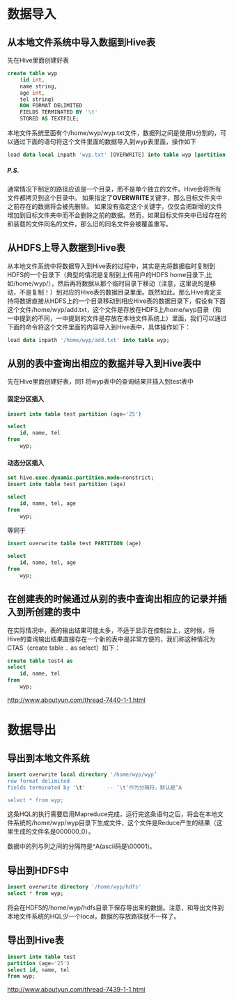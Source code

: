 # 数据导入

## 从本地文件系统中导入数据到Hive表
先在Hive里面创建好表
```sql
create table wyp
    (id int,
    name string,
    age int,
    tel string)
    ROW FORMAT DELIMITED
    FIELDS TERMINATED BY '\t'
    STORED AS TEXTFILE;
```

本地文件系统里面有个/home/wyp/wyp.txt文件，数据列之间是使用\t分割的，可以通过下面的语句将这个文件里面的数据导入到wyp表里面，操作如下

```sql
load data local inpath 'wyp.txt' [OVERWRITE] into table wyp [partition(date=20210601)];
```

##### P.S.
通常情况下制定的路径应该是一个目录，而不是单个独立的文件。Hive会将所有文件都拷贝到这个目录中。
如果指定了**OVERWRITE**关键字，那么目标文件夹中之前存在的数据将会被先删除。
如果没有指定这个关键字，仅仅会把新增的文件增加到目标文件夹中而不会删除之前的数据。然而，如果目标文件夹中已经存在的和装载的文件同名的文件，那么旧的同名文件会被覆盖重写。


## 从HDFS上导入数据到Hive表
从本地文件系统中将数据导入到Hive表的过程中，其实是先将数据临时复制到HDFS的一个目录下（典型的情况是复制到上传用户的HDFS home目录下,比如/home/wyp/），然后再将数据从那个临时目录下移动（注意，这里说的是移动，不是复制！）到对应的Hive表的数据目录里面。既然如此，那么Hive肯定支持将数据直接从HDFS上的一个目录移动到相应Hive表的数据目录下，假设有下面这个文件/home/wyp/add.txt，这个文件是存放在HDFS上/home/wyp目录（和一中提到的不同，一中提到的文件是存放在本地文件系统上）里面，我们可以通过下面的命令将这个文件里面的内容导入到Hive表中，具体操作如下：

```sql
load data inpath '/home/wyp/add.txt' into table wyp;
```

## 从别的表中查询出相应的数据并导入到Hive表中
先在Hive里面创建好表，同1
将wyp表中的查询结果并插入到test表中

#### 固定分区插入
```sql
insert into table test partition (age='25')

select 
	id, name, tel
from 
	wyp;
```

#### 动态分区插入
```sql
set hive.exec.dynamic.partition.mode=nonstrict;
insert into table test partition (age)

select 
	id, name, tel, age
from 
	wyp;
```
等同于
```sql
insert overwrite table test PARTITION (age)

select 
	id, name, tel, age
from 
	wyp;
```


## 在创建表的时候通过从别的表中查询出相应的记录并插入到所创建的表中
在实际情况中，表的输出结果可能太多，不适于显示在控制台上，这时候，将Hive的查询输出结果直接存在一个新的表中是非常方便的，我们称这种情况为CTAS（create table .. as select）如下：
```sql
create table test4 as
select 
	id, name, tel
from 
	wyp;
```

http://www.aboutyun.com/thread-7440-1-1.html



# 数据导出

## 导出到本地文件系统
```sql
insert overwrite local directory '/home/wyp/wyp’
row format delimited
fields terminated by '\t'       -- ’\t’作为分隔符，默认是^A

select * from wyp;
```

这条HQL的执行需要启用Mapreduce完成，运行完这条语句之后，将会在本地文件系统的/home/wyp/wyp目录下生成文件，这个文件是Reduce产生的结果（这里生成的文件名是000000_0）。

数据中的列与列之间的分隔符是^A(ascii码是\00001)。


## 导出到HDFS中
```sql
insert overwrite directory '/home/wyp/hdfs'
select * from wyp;
```

将会在HDFS的/home/wyp/hdfs目录下保存导出来的数据。注意，和导出文件到本地文件系统的HQL少一个local，数据的存放路径就不一样了。


## 导出到Hive表
```sql
insert into table test
partition (age='25')
select id, name, tel
from wyp;
```

http://www.aboutyun.com/thread-7439-1-1.html